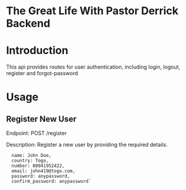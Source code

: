 # The Great Life With Pastor Derrick Backend

# Introduction
This api provides routes for user authentication, including login, logout, register and forgot-password

# Usage
## Register New User
Endpoint: POST /register

Description: Register a new user by providing the required details.

```
  name: John Doe,
  country: Togo,
  number: 08041952422,
  email: john419@togo.com,
  password: anypassword,
  confirm_password: anypassword`

```
